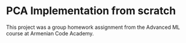 # PCA Implementation from scratch

This project was a group homework assignment from the Advanced ML course at Armenian Code Academy.
